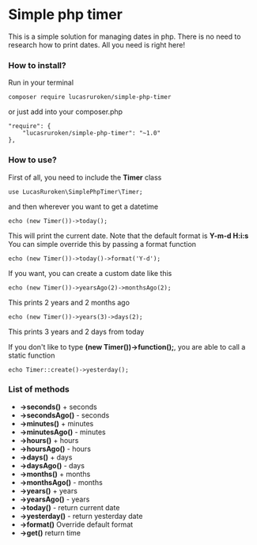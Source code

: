 # Simple php timer
This is a simple solution for managing dates in php. There is no need to research how
to print dates. All you need is right here!


### How to install?
Run in your terminal
```
composer require lucasruroken/simple-php-timer
```

or just add into your composer.php
```
"require": {
    "lucasruroken/simple-php-timer": "~1.0"
},
```

### How to use?
First of all, you need to include the **Timer** class
```
use LucasRuroken\SimplePhpTimer\Timer;
```

and then wherever you want to get a datetime
```
echo (new Timer())->today();
```

This will print the current date. Note that the default format is **Y-m-d H:i:s**
You can simple override this by passing a format function
```
echo (new Timer())->today()->format('Y-d');
```

If you want, you can create a custom date like this
```
echo (new Timer())->yearsAgo(2)->monthsAgo(2);
```
This prints 2 years and 2 months ago

```
echo (new Timer())->years(3)->days(2);
```
This prints 3 years and 2 days from today

If you don't like to type **(new Timer())->function();**, 
you are able to call a static function
```
echo Timer::create()->yesterday();
```

### List of methods
* **->seconds()** + seconds
* **->secondsAgo()** - seconds
* **->minutes()** + minutes
* **->minutesAgo()** - minutes
* **->hours()** + hours
* **->hoursAgo()** - hours
* **->days()** + days
* **->daysAgo()** - days
* **->months()** + months
* **->monthsAgo()** - months
* **->years()** + years
* **->yearsAgo()** - years
* **->today()** - return current date
* **->yesterday()** - return yesterday date
* **->format()** Override default format
* **->get()** return time



